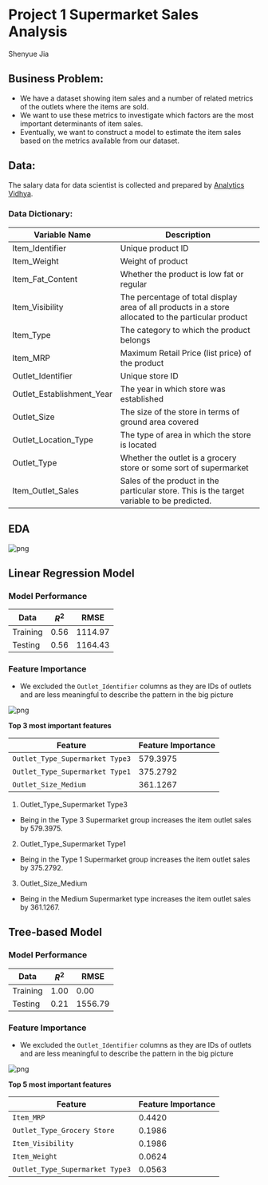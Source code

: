 # Project 1 Supermarket Sales Analysis

Shenyue Jia

## Business Problem:
- We have a dataset showing item sales and a number of related metrics of the outlets where the items are sold. 
- We want to use these metrics to investigate which factors are the most important determinants of item sales. 
- Eventually, we want to construct a model to estimate the item sales based on the metrics available from our dataset.
## Data:
The salary data for data scientist is collected and prepared by [Analytics Vidhya](https://datahack.analyticsvidhya.com/contest/practice-problem-big-mart-sales-iii/).

### Data Dictionary:
Variable Name  | Description
-------------------|------------------
Item_Identifier	| Unique product ID
Item_Weight	| Weight of product
Item_Fat_Content	| Whether the product is low fat or regular
Item_Visibility	| The percentage of total display area of all products in a store allocated to the particular product
Item_Type	| The category to which the product belongs
Item_MRP	| Maximum Retail Price (list price) of the product
Outlet_Identifier	| Unique store ID
Outlet_Establishment_Year	| The year in which store was established
Outlet_Size	| The size of the store in terms of ground area covered
Outlet_Location_Type	| The type of area in which the store is located
Outlet_Type	| Whether the outlet is a grocery store or some sort of supermarket
Item_Outlet_Sales	| Sales of the product in the particular store. This is the target variable to be predicted.

## EDA
![png](https://github.com/jiashenyue/project-1-supermarket-sales-analysis/blob/main/PNG/EDA-item-outlet-sales.png)

## Linear Regression Model
### Model Performance

Data  | $R^2$ | RMSE
------|--------|-----------
Training	| 0.56 | 1114.97
Testing | 0.56 | 1164.43

### Feature Importance
- We excluded the `Outlet_Identifier` columns as they are IDs of outlets and are less meaningful to describe the pattern in the big picture

![png](https://github.com/jiashenyue/project-1-supermarket-sales-analysis/blob/main/PNG/coeff-no-outlet-id.png)

**Top 3 most important features**

Feature  | Feature Importance 
------|--------------
`Outlet_Type_Supermarket Type3`	| 579.3975
`Outlet_Type_Supermarket Type1` | 375.2792
`Outlet_Size_Medium` | 361.1267

1. Outlet_Type_Supermarket Type3
 - Being in the Type 3 Supermarket group increases the item outlet sales by 579.3975.
2. Outlet_Type_Supermarket Type1
 - Being in the Type 1 Supermarket group increases the item outlet sales by 375.2792.
3. Outlet_Size_Medium
 - Being in the Medium Supermarket type increases the item outlet sales by 361.1267.

## Tree-based Model
### Model Performance

Data  | $R^2$ | RMSE
------|--------|-----------
Training	| 1.00 | 0.00
Testing | 0.21 | 1556.79

### Feature Importance

- We excluded the `Outlet_Identifier` columns as they are IDs of outlets and are less meaningful to describe the pattern in the big picture

![png](https://github.com/jiashenyue/project-1-supermarket-sales-analysis/blob/main/PNG/coeff-no-outlet-id-dec-tree.png)

**Top 5 most important features**

Feature  | Feature Importance 
------|--------------
`Item_MRP`	| 0.4420
`Outlet_Type_Grocery Store` | 0.1986
`Item_Visibility` | 0.1986
`Item_Weight` | 0.0624
`Outlet_Type_Supermarket Type3` | 0.0563




 
